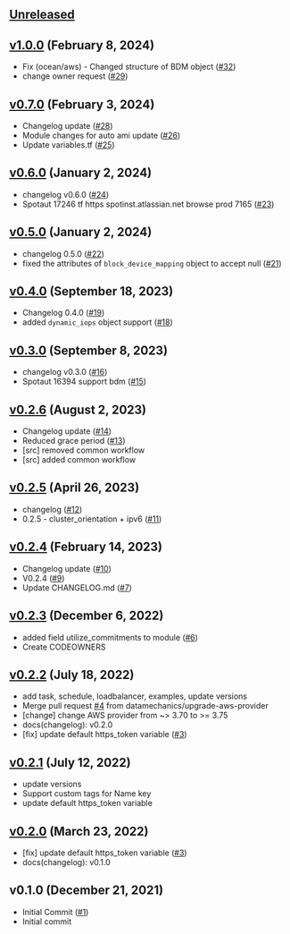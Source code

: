 <a name="unreleased"></a>
## [Unreleased]

  
  
<a name="v1.0.0"></a>
## [v1.0.0] (February 8, 2024)

  - Fix (ocean/aws) - Changed structure of BDM object ([#32](https://github.com/spotinst/terraform-spotinst-ocean-aws-k8s/issues/32))
  - change owner request ([#29](https://github.com/spotinst/terraform-spotinst-ocean-aws-k8s/issues/29))
  
  
<a name="v0.7.0"></a>
## [v0.7.0] (February 3, 2024)

  - Changelog update ([#28](https://github.com/spotinst/terraform-spotinst-ocean-aws-k8s/issues/28))
  - Module changes for auto ami update ([#26](https://github.com/spotinst/terraform-spotinst-ocean-aws-k8s/issues/26))
  - Update variables.tf ([#25](https://github.com/spotinst/terraform-spotinst-ocean-aws-k8s/issues/25))
  
  
<a name="v0.6.0"></a>
## [v0.6.0] (January 2, 2024)

  - changelog v0.6.0 ([#24](https://github.com/spotinst/terraform-spotinst-ocean-aws-k8s/issues/24))
  - Spotaut 17246 tf https spotinst.atlassian.net browse prod 7165 ([#23](https://github.com/spotinst/terraform-spotinst-ocean-aws-k8s/issues/23))
  
  
<a name="v0.5.0"></a>
## [v0.5.0] (January 2, 2024)

  - changelog 0.5.0 ([#22](https://github.com/spotinst/terraform-spotinst-ocean-aws-k8s/issues/22))
  - fixed the attributes of `block_device_mapping` object to accept null ([#21](https://github.com/spotinst/terraform-spotinst-ocean-aws-k8s/issues/21))
  
  
<a name="v0.4.0"></a>
## [v0.4.0] (September 18, 2023)

  - Changelog 0.4.0 ([#19](https://github.com/spotinst/terraform-spotinst-ocean-aws-k8s/issues/19))
  - added `dynamic_iops` object support ([#18](https://github.com/spotinst/terraform-spotinst-ocean-aws-k8s/issues/18))
  
  
<a name="v0.3.0"></a>
## [v0.3.0] (September 8, 2023)

  - changelog v0.3.0 ([#16](https://github.com/spotinst/terraform-spotinst-ocean-aws-k8s/issues/16))
  - Spotaut 16394 support bdm ([#15](https://github.com/spotinst/terraform-spotinst-ocean-aws-k8s/issues/15))
  
  
<a name="v0.2.6"></a>
## [v0.2.6] (August 2, 2023)

  - Changelog update ([#14](https://github.com/spotinst/terraform-spotinst-ocean-aws-k8s/issues/14))
  - Reduced grace period ([#13](https://github.com/spotinst/terraform-spotinst-ocean-aws-k8s/issues/13))
  - [src] removed common workflow
  - [src] added common workflow
  
  
<a name="v0.2.5"></a>
## [v0.2.5] (April 26, 2023)

  - changelog ([#12](https://github.com/spotinst/terraform-spotinst-ocean-aws-k8s/issues/12))
  - 0.2.5 - cluster_orientation + ipv6 ([#11](https://github.com/spotinst/terraform-spotinst-ocean-aws-k8s/issues/11))
  
  
<a name="v0.2.4"></a>
## [v0.2.4] (February 14, 2023)

  - Changelog update ([#10](https://github.com/spotinst/terraform-spotinst-ocean-aws-k8s/issues/10))
  - V0.2.4 ([#9](https://github.com/spotinst/terraform-spotinst-ocean-aws-k8s/issues/9))
  - Update CHANGELOG.md ([#7](https://github.com/spotinst/terraform-spotinst-ocean-aws-k8s/issues/7))
  
  
<a name="v0.2.3"></a>
## [v0.2.3] (December 6, 2022)

  - added field utilize_commitments to module ([#6](https://github.com/spotinst/terraform-spotinst-ocean-aws-k8s/issues/6))
  - Create CODEOWNERS
  
  
<a name="v0.2.2"></a>
## [v0.2.2] (July 18, 2022)

  - add task, schedule, loadbalancer, examples, update versions
  - Merge pull request [#4](https://github.com/spotinst/terraform-spotinst-ocean-aws-k8s/issues/4) from datamechanics/upgrade-aws-provider
  - [change] change AWS provider from ~> 3.70 to >= 3.75
  - docs(changelog): v0.2.0
  - [fix] update default https_token variable ([#3](https://github.com/spotinst/terraform-spotinst-ocean-aws-k8s/issues/3))
  
  
<a name="v0.2.1"></a>
## [v0.2.1] (July 12, 2022)

  - update versions
  - Support custom tags for Name key
  - update default https_token variable
  
  
<a name="v0.2.0"></a>
## [v0.2.0] (March 23, 2022)

  - [fix] update default https_token variable ([#3](https://github.com/spotinst/terraform-spotinst-ocean-aws-k8s/issues/3))
  - docs(changelog): v0.1.0
  
  
<a name="v0.1.0"></a>
## v0.1.0 (December 21, 2021)

  - Initial Commit ([#1](https://github.com/spotinst/terraform-spotinst-ocean-aws-k8s/issues/1))
  - Initial commit
  
  
[Unreleased]: https://github.com/spotinst/terraform-spotinst-ocean-aws-k8s/compare/v1.0.0...HEAD
[v1.0.0]: https://github.com/spotinst/terraform-spotinst-ocean-aws-k8s/compare/v0.7.0...v1.0.0
[v0.7.0]: https://github.com/spotinst/terraform-spotinst-ocean-aws-k8s/compare/v0.6.0...v0.7.0
[v0.6.0]: https://github.com/spotinst/terraform-spotinst-ocean-aws-k8s/compare/v0.5.0...v0.6.0
[v0.5.0]: https://github.com/spotinst/terraform-spotinst-ocean-aws-k8s/compare/v0.4.0...v0.5.0
[v0.4.0]: https://github.com/spotinst/terraform-spotinst-ocean-aws-k8s/compare/v0.3.0...v0.4.0
[v0.3.0]: https://github.com/spotinst/terraform-spotinst-ocean-aws-k8s/compare/v0.2.6...v0.3.0
[v0.2.6]: https://github.com/spotinst/terraform-spotinst-ocean-aws-k8s/compare/v0.2.5...v0.2.6
[v0.2.5]: https://github.com/spotinst/terraform-spotinst-ocean-aws-k8s/compare/v0.2.4...v0.2.5
[v0.2.4]: https://github.com/spotinst/terraform-spotinst-ocean-aws-k8s/compare/v0.2.3...v0.2.4
[v0.2.3]: https://github.com/spotinst/terraform-spotinst-ocean-aws-k8s/compare/v0.2.2...v0.2.3
[v0.2.2]: https://github.com/spotinst/terraform-spotinst-ocean-aws-k8s/compare/v0.2.1...v0.2.2
[v0.2.1]: https://github.com/spotinst/terraform-spotinst-ocean-aws-k8s/compare/v0.2.0...v0.2.1
[v0.2.0]: https://github.com/spotinst/terraform-spotinst-ocean-aws-k8s/compare/v0.1.0...v0.2.0
